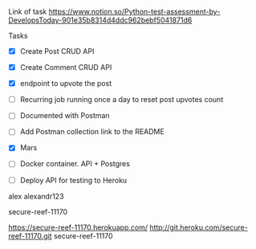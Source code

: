 Link of task https://www.notion.so/Python-test-assessment-by-DevelopsToday-901e35b8314d4ddc962bebf5041871d6

Tasks
- [x] Create Post CRUD API 
- [x] Create Comment CRUD API 
- [x] endpoint to upvote the post
- [ ] Recurring job running once a day to reset post upvotes count

- [ ] Documented with Postman
- [ ] Add Postman collection link to the README
- [x] Mars

- [ ] Docker container. API + Postgres 
- [ ] Deploy API for testing to Heroku

alex
alexandr123

secure-reef-11170

https://secure-reef-11170.herokuapp.com/
http://git.heroku.com/secure-reef-11170.git
secure-reef-11170
